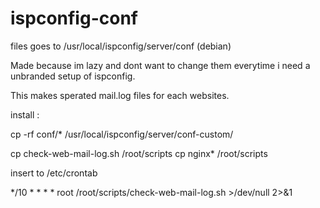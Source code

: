 # ispconfig-conf

files goes to /usr/local/ispconfig/server/conf (debian)

Made because im lazy and dont want to change them everytime i need a unbranded setup of ispconfig.

This makes sperated mail.log files for each websites.


install :

cp -rf conf/* /usr/local/ispconfig/server/conf-custom/

cp check-web-mail-log.sh /root/scripts
cp nginx* /root/scripts

insert to /etc/crontab

*/10 * * * * root /root/scripts/check-web-mail-log.sh >/dev/null 2>&1
